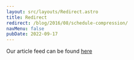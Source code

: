 ```yaml
---
layout: src/layouts/Redirect.astro
title: Redirect
redirect: /blog/2016/08/schedule-compression/
navMenu: false
pubDate: 2022-09-17
---
```

<div>
Our article feed can be found <a href="/blog/2016/08/schedule-compression/">here</a>
</div>
